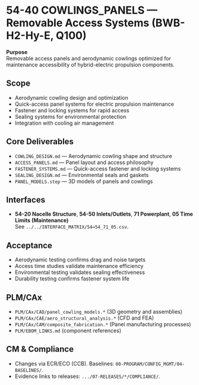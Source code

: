# 54-40 COWLINGS_PANELS — Removable Access Systems (BWB-H2-Hy-E, Q100)

**Purpose**  
Removable access panels and aerodynamic cowlings optimized for maintenance accessibility of hybrid-electric propulsion components.

## Scope
- Aerodynamic cowling design and optimization
- Quick-access panel systems for electric propulsion maintenance
- Fastener and locking systems for rapid access
- Sealing systems for environmental protection
- Integration with cooling air management

## Core Deliverables
- `COWLING_DESIGN.md` — Aerodynamic cowling shape and structure
- `ACCESS_PANELS.md` — Panel layout and access philosophy
- `FASTENER_SYSTEMS.md` — Quick-access fastener and locking systems
- `SEALING_DESIGN.md` — Environmental seals and gaskets
- `PANEL_MODELS.step` — 3D models of panels and cowlings

## Interfaces
- **54-20 Nacelle Structure**, **54-50 Inlets/Outlets**, **71 Powerplant**, **05 Time Limits (Maintenance)**  
See `../../INTERFACE_MATRIX/54↔54_71_05.csv`.

## Acceptance
- Aerodynamic testing confirms drag and noise targets
- Access time studies validate maintenance efficiency
- Environmental testing validates sealing effectiveness
- Durability testing confirms fastener system life

## PLM/CAx
- `PLM/CAx/CAD/panel_cowling_models.*` (3D geometry and assemblies)
- `PLM/CAx/CAE/aero_structural_analysis.*` (CFD and FEA)
- `PLM/CAx/CAM/composite_fabrication.*` (Panel manufacturing processes)
- `PLM/EBOM_LINKS.md` (component references)

## CM & Compliance
- Changes via ECR/ECO (CCB). Baselines: `00-PROGRAM/CONFIG_MGMT/04-BASELINES/`.
- Evidence links to releases: `.../07-RELEASES/*/COMPLIANCE/`.

